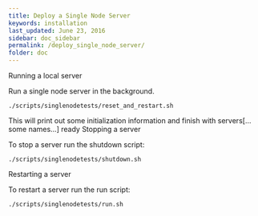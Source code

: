 ```yaml
---
title: Deploy a Single Node Server
keywords: installation
last_updated: June 23, 2016
sidebar: doc_sidebar
permalink: /deploy_single_node_server/
folder: doc
---
```


Running a local server

Run a single node server in the background.

```
./scripts/singlenodetests/reset_and_restart.sh 
```

This will print out some initialization information and finish with servers[... some names...] ready
Stopping a server

To stop a server run the shutdown script:

```
./scripts/singlenodetests/shutdown.sh
```
Restarting a server

To restart a server run the run script:

```
./scripts/singlenodetests/run.sh
```
